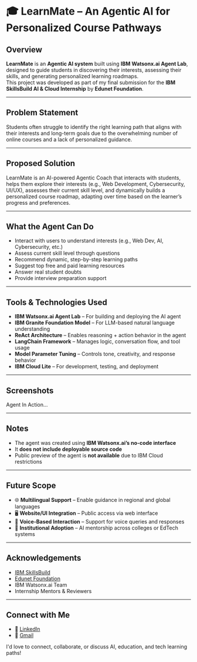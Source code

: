 # 🎓 LearnMate – An Agentic AI for Personalized Course Pathways

## Overview

**LearnMate** is an **Agentic AI system** built using **IBM Watsonx.ai Agent Lab**, designed to guide students in discovering their interests, assessing their skills, and generating personalized learning roadmaps.  
This project was developed as part of my final submission for the **IBM SkillsBuild AI & Cloud Internship** by **Edunet Foundation**.

---

## Problem Statement

Students often struggle to identify the right learning path that aligns with their interests and long-term goals due to the overwhelming number of online courses and a lack of personalized guidance. 

---

## Proposed Solution

LearnMate is an AI-powered Agentic Coach that interacts with students, helps them explore their interests (e.g., Web Development, Cybersecurity, UI/UX), assesses their current skill level, and dynamically builds a personalized course roadmap, adapting over time based on the learner’s progress and preferences.

---

## What the Agent Can Do

- Interact with users to understand interests (e.g., Web Dev, AI, Cybersecurity, etc.)
- Assess current skill level through questions
- Recommend dynamic, step-by-step learning paths
- Suggest top free and paid learning resources
- Answer real student doubts
- Provide interview preparation support

---

## Tools & Technologies Used

- **IBM Watsonx.ai Agent Lab** – For building and deploying the AI agent  
- **IBM Granite Foundation Model** – For LLM-based natural language understanding  
- **ReAct Architecture** – Enables reasoning + action behavior in the agent  
- **LangChain Framework** – Manages logic, conversation flow, and tool usage  
- **Model Parameter Tuning** – Controls tone, creativity, and response behavior  
- **IBM Cloud Lite** – For development, testing, and deployment

---

## Screenshots

Agent In Action...


---

## Notes

- The agent was created using **IBM Watsonx.ai’s no-code interface**  
- It **does not include deployable source code**  
- Public preview of the agent is **not available** due to IBM Cloud restrictions  

---

## Future Scope

- 🌐 **Multilingual Support** – Enable guidance in regional and global languages  
- 🖥️ **Website/UI Integration** – Public access via web interface  
- 🎤 **Voice-Based Interaction** – Support for voice queries and responses    
- 🏫 **Institutional Adoption** – AI mentorship across colleges or EdTech systems

---

## Acknowledgements

- [IBM SkillsBuild](https://skillsbuild.org)  
- [Edunet Foundation](https://edunetfoundation.org)  
- IBM Watsonx.ai Team  
- Internship Mentors & Reviewers

---

## Connect with Me

- 💼 [LinkedIn](https://www.linkedin.com/in/)  
- 📧 [Gmail](singhishita3299@gmail.com)

I'd love to connect, collaborate, or discuss AI, education, and tech learning paths!


